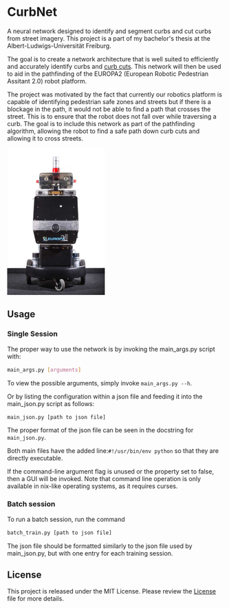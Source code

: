 # CurbNet
A neural network designed to identify and segment curbs and cut curbs from street imagery. This project is a part of my bachelor's thesis at the Albert-Ludwigs-Universität Freiburg.

The goal is to create a network architecture that is well suited to efficiently and accurately identify curbs and [curb cuts](https://en.wikipedia.org/wiki/Curb_cut). This network will then be used to aid in the pathfinding of the EUROPA2 (European Robotic Pedestrian Assitant 2.0) robot platform.

The project was motivated by the fact that currently our robotics platform is capable of identifying pedestrian safe zones and streets but if there is a blockage in the path, it would not be able to find a path that crosses the street. This is to ensure that the robot does not fall over while traversing a curb. The goal is to include this network as part of the pathfinding algorithm, allowing the robot to find a safe path down curb cuts and allowing it to cross streets.

![The EUROPA2 Robot Platform](https://github.com/yvan674/CurbNet/blob/master/media/europa2.jpg) 

## Usage
### Single Session
The proper way to use the network is by invoking the main_args.py script with:
```bash
main_args.py [arguments]
```
To view the possible arguments, simply invoke `main_args.py --h`.

Or by listing the configuration within a json file and feeding it into the main_json.py script as follows:
```bash
main_json.py [path to json file]
```
The proper format of the json file can be seen in the docstring for `main_json.py`.

Both main files have the added line:`#!/usr/bin/env python` so that they are directly executable.

If the command-line argument flag is unused or the property set to false, then a GUI will be invoked.
Note that command line operation is only available in nix-like operating systems, as it requires curses.

### Batch session
To run a batch session, run the command
```bash
batch_train.py [path to json file]
```
The json file should be formatted similarly to the json file used by main_json.py, but with one entry for each training session.

## License
This project is released under the MIT License. Please review the [License](https://raw.githubusercontent.com/yvan674/CurbNet/master/LICENSE) file for more details.
